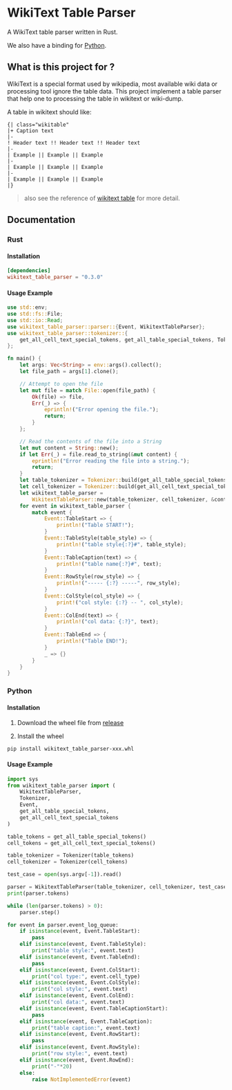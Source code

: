 # WikiText Table Parser

A WikiText table parser written in Rust.

We also have a binding for [Python](https://github.com/p208p2002/wikitext-table-parser?tab=readme-ov-file#python).

## What is this project for ?
WikiText is a special format used by wikipedia, most available wiki data or processing tool ignore the table data. This project implement a table parser that help one to processing the table in wikitext or wiki-dump.

A table in wikitext should like:
```
{| class="wikitable"
|+ Caption text
|-
! Header text !! Header text !! Header text
|-
| Example || Example || Example
|-
| Example || Example || Example
|-
| Example || Example || Example
|}
```
> also see the reference of [wikitext table](https://en.wikiversity.org/wiki/Help:Wikitext_quick_reference) for more detail.
## Documentation
### Rust
#### Installation
```toml
[dependencies]
wikitext_table_parser = "0.3.0"
```
#### Usage Example
```rust
use std::env;
use std::fs::File;
use std::io::Read;
use wikitext_table_parser::parser::{Event, WikitextTableParser};
use wikitext_table_parser::tokenizer::{
    get_all_cell_text_special_tokens, get_all_table_special_tokens, Tokenizer,
};

fn main() {
    let args: Vec<String> = env::args().collect();
    let file_path = args[1].clone();

    // Attempt to open the file
    let mut file = match File::open(file_path) {
        Ok(file) => file,
        Err(_) => {
            eprintln!("Error opening the file.");
            return;
        }
    };

    // Read the contents of the file into a String
    let mut content = String::new();
    if let Err(_) = file.read_to_string(&mut content) {
        eprintln!("Error reading the file into a string.");
        return;
    }
    let table_tokenizer = Tokenizer::build(get_all_table_special_tokens());
    let cell_tokenizer = Tokenizer::build(get_all_cell_text_special_tokens());
    let wikitext_table_parser =
        WikitextTableParser::new(table_tokenizer, cell_tokenizer, &content, true);
    for event in wikitext_table_parser {
        match event {
            Event::TableStart => {
                println!("Table START!");
            }
            Event::TableStyle(table_style) => {
                println!("table style{:?}#", table_style);
            }
            Event::TableCaption(text) => {
                println!("table name{:?}#", text);
            }
            Event::RowStyle(row_style) => {
                println!("----- {:?} -----", row_style);
            }
            Event::ColStyle(col_style) => {
                print!("col style: {:?} -- ", col_style);
            }
            Event::ColEnd(text) => {
                println!("col data: {:?}", text);
            }
            Event::TableEnd => {
                println!("Table END!");
            }
            _ => {}
        }
    }
}

```

### Python
#### Installation

1. Download the wheel file from [release](https://github.com/p208p2002/wikitext-table-parser/releases/tag/py-v0.3.0)

2. Install the wheel
```
pip install wikitext_table_parser-xxx.whl
```
#### Usage Example
```python
import sys
from wikitext_table_parser import (
    WikitextTableParser,
    Tokenizer,
    Event,
    get_all_table_special_tokens,
    get_all_cell_text_special_tokens
)

table_tokens = get_all_table_special_tokens()
cell_tokens = get_all_cell_text_special_tokens()

table_tokenizer = Tokenizer(table_tokens)
cell_tokenizer = Tokenizer(cell_tokens)

test_case = open(sys.argv[-1]).read()

parser = WikitextTableParser(table_tokenizer, cell_tokenizer, test_case, True)
print(parser.tokens)

while (len(parser.tokens) > 0):
    parser.step()

for event in parser.event_log_queue:
    if isinstance(event, Event.TableStart):
        pass
    elif isinstance(event, Event.TableStyle):
        print("table style:", event.text)
    elif isinstance(event, Event.TableEnd):
        pass
    elif isinstance(event, Event.ColStart):
        print("col type:", event.cell_type)
    elif isinstance(event, Event.ColStyle):
        print("col style:", event.text)
    elif isinstance(event, Event.ColEnd):
        print("col data:", event.text)
    elif isinstance(event, Event.TableCaptionStart):
        pass
    elif isinstance(event, Event.TableCaption):
        print("table caption:", event.text)
    elif isinstance(event, Event.RowStart):
        pass
    elif isinstance(event, Event.RowStyle):
        print("row style:", event.text)
    elif isinstance(event, Event.RowEnd):
        print("-"*20)
    else:
        raise NotImplementedError(event)
```